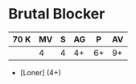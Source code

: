 # Brutal Blocker
| 70 K  | MV | S | AG | P | AV |
| --- | --- | --- | --- | --- | --- |
| | 4 | 4 | 4+ | 6+ | 9+ |

* [Loner] (4+)